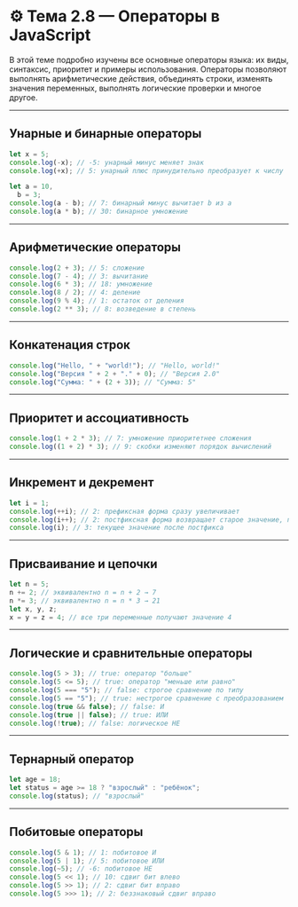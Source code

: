 # ⚙️ Тема 2.8 — Операторы в JavaScript

В этой теме подробно изучены все основные операторы языка: их виды, синтаксис, приоритет и примеры использования. Операторы позволяют выполнять арифметические действия, объединять строки, изменять значения переменных, выполнять логические проверки и многое другое.

---

## Унарные и бинарные операторы

```javascript
let x = 5;
console.log(-x); // -5: унарный минус меняет знак
console.log(+x); // 5: унарный плюс принудительно преобразует к числу

let a = 10,
  b = 3;
console.log(a - b); // 7: бинарный минус вычитает b из a
console.log(a * b); // 30: бинарное умножение
```

---

## Арифметические операторы

```javascript
console.log(2 + 3); // 5: сложение
console.log(7 - 4); // 3: вычитание
console.log(6 * 3); // 18: умножение
console.log(8 / 2); // 4: деление
console.log(9 % 4); // 1: остаток от деления
console.log(2 ** 3); // 8: возведение в степень
```

---

## Конкатенация строк

```javascript
console.log("Hello, " + "world!"); // "Hello, world!"
console.log("Версия " + 2 + "." + 0); // "Версия 2.0"
console.log("Сумма: " + (2 + 3)); // "Сумма: 5"
```

---

## Приоритет и ассоциативность

```javascript
console.log(1 + 2 * 3); // 7: умножение приоритетнее сложения
console.log((1 + 2) * 3); // 9: скобки изменяют порядок вычислений
```

---

## Инкремент и декремент

```javascript
let i = 1;
console.log(++i); // 2: префиксная форма сразу увеличивает
console.log(i++); // 2: постфиксная форма возвращает старое значение, потом увеличивает
console.log(i); // 3: текущее значение после постфикса
```

---

## Присваивание и цепочки

```javascript
let n = 5;
n += 2; // эквивалентно n = n + 2 → 7
n *= 3; // эквивалентно n = n * 3 → 21
let x, y, z;
x = y = z = 4; // все три переменные получают значение 4
```

---

## Логические и сравнительные операторы

```javascript
console.log(5 > 3); // true: оператор "больше"
console.log(5 <= 5); // true: оператор "меньше или равно"
console.log(5 === "5"); // false: строгое сравнение по типу
console.log(5 == "5"); // true: нестрогое сравнение с преобразованием
console.log(true && false); // false: И
console.log(true || false); // true: ИЛИ
console.log(!true); // false: логическое НЕ
```

---

## Тернарный оператор

```javascript
let age = 18;
let status = age >= 18 ? "взрослый" : "ребёнок";
console.log(status); // "взрослый"
```

---

## Побитовые операторы

```javascript
console.log(5 & 1); // 1: побитовое И
console.log(5 | 1); // 5: побитовое ИЛИ
console.log(~5); // -6: побитовое НЕ
console.log(5 << 1); // 10: сдвиг бит влево
console.log(5 >> 1); // 2: сдвиг бит вправо
console.log(5 >>> 1); // 2: беззнаковый сдвиг вправо
```

